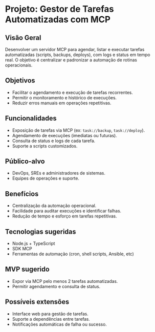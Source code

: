 # Projeto: Gestor de Tarefas Automatizadas com MCP

## Visão Geral
Desenvolver um servidor MCP para agendar, listar e executar tarefas automatizadas (scripts, backups, deploys), com logs e status em tempo real. O objetivo é centralizar e padronizar a automação de rotinas operacionais.

## Objetivos
- Facilitar o agendamento e execução de tarefas recorrentes.
- Permitir o monitoramento e histórico de execuções.
- Reduzir erros manuais em operações repetitivas.

## Funcionalidades
- Exposição de tarefas via MCP (ex: `task://backup`, `task://deploy`).
- Agendamento de execuções (imediatas ou futuras).
- Consulta de status e logs de cada tarefa.
- Suporte a scripts customizados.

## Público-alvo
- DevOps, SREs e administradores de sistemas.
- Equipes de operações e suporte.

## Benefícios
- Centralização da automação operacional.
- Facilidade para auditar execuções e identificar falhas.
- Redução de tempo e esforço em tarefas repetitivas.

## Tecnologias sugeridas
- Node.js + TypeScript
- SDK MCP
- Ferramentas de automação (cron, shell scripts, Ansible, etc)

## MVP sugerido
- Expor via MCP pelo menos 2 tarefas automatizadas.
- Permitir agendamento e consulta de status.

## Possíveis extensões
- Interface web para gestão de tarefas.
- Suporte a dependências entre tarefas.
- Notificações automáticas de falha ou sucesso. 